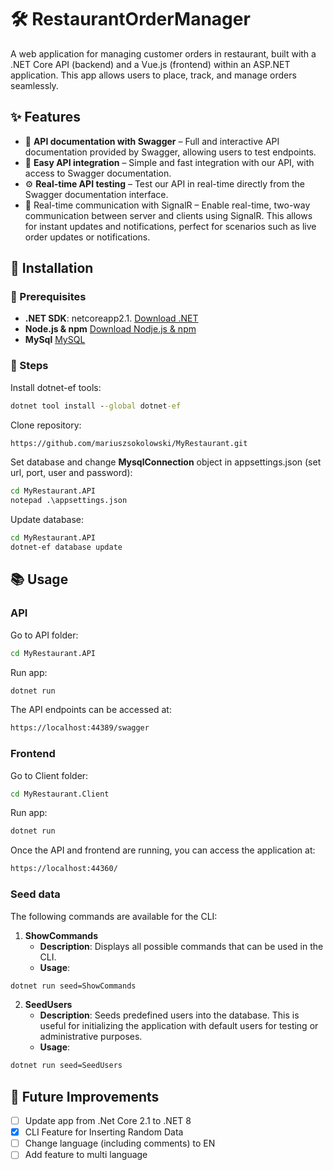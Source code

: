 #  :hammer_and_wrench: RestaurantOrderManager
A web application for managing customer orders in restaurant, built with a .NET Core API (backend) and a Vue.js (frontend) within an ASP.NET application. This app allows users to place, track, and manage orders seamlessly.
## ✨ Features
- 📜 **API documentation with Swagger** – Full and interactive API documentation provided by Swagger, allowing users to test endpoints.
- 🔗 **Easy API integration** – Simple and fast integration with our API, with access to Swagger documentation.
- ⚙️ **Real-time API testing** – Test our API in real-time directly from the Swagger documentation interface.
- 📡 Real-time communication with SignalR – Enable real-time, two-way communication between server and clients using SignalR. This allows for instant updates and notifications, perfect for scenarios such as live order updates or notifications.

## :mechanical_leg: Installation
### :pushpin: Prerequisites

- **.NET SDK**: netcoreapp2.1. [Download .NET](https://dotnet.microsoft.com/en-us/download/dotnet/2.1/)
- **Node.js & npm** [Download Nodje.js & npm](https://nodejs.org/)
- **MySql**  [MySQL](https://dev.mysql.com/downloads/)
### 🔧 Steps

Install dotnet-ef tools:
```cmd
dotnet tool install --global dotnet-ef
```

Clone repository:
```cmd
https://github.com/mariuszsokolowski/MyRestaurant.git
```

Set database and change **MysqlConnection** object in appsettings.json (set url, port, user and password):
```cmd
cd MyRestaurant.API
notepad .\appsettings.json
```

Update database:
```cmd
cd MyRestaurant.API
dotnet-ef database update
```


## 📚 Usage
### API
Go to API folder:
```cmd
cd MyRestaurant.API
```

Run app:
```cmd
dotnet run
```

The API endpoints can be accessed at:
```cmd
https://localhost:44389/swagger
```
### Frontend
Go to Client folder:
```cmd
cd MyRestaurant.Client
```
Run app:
```cmd
dotnet run
```
Once the API and frontend are running, you can access the application at:
```cmd
https://localhost:44360/
```
### Seed data

The following commands are available for the CLI:

1. **ShowCommands**
   - **Description**: Displays all possible commands that can be used in the CLI.
   - **Usage**:
 ```cmd
dotnet run seed=ShowCommands
```

2. **SeedUsers**
   - **Description**: Seeds predefined users into the database. This is useful for initializing the application with default users for testing or administrative purposes.
   - **Usage**:
```cmd
dotnet run seed=SeedUsers
```

## :rocket: Future Improvements
- [ ] Update app from .Net Core 2.1 to .NET 8
- [x] CLI Feature for Inserting Random Data
- [ ] Change language (including comments) to EN
- [ ] Add feature to multi language